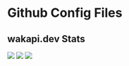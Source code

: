 # Github Config Files


## wakapi.dev Stats
<img src="https://github-readme-stats.vercel.app/api/wakatime?username=Fx64b&api_domain=wakapi.dev&bg_color=1A202C&title_color=2F855A&icon_color=2F855A&text_color=ffffff&custom_title=Wakapi%20Week%20Stats&layout=compact">

<img src="https://img.shields.io/endpoint?url=https://wakapi.dev/api/compat/shields/v1/Fx64b/interval:today&style=flat-square&color=2F855A&label=today">
<img src="https://img.shields.io/endpoint?url=https://wakapi.dev/api/compat/shields/v1/Fx64b/interval:30_days&style=flat-square&color=2F855A&label=last 30d">
